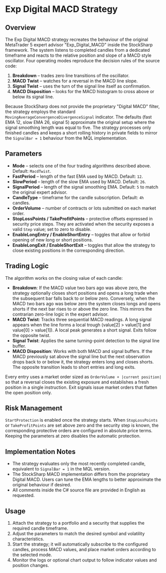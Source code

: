 # Exp Digital MACD Strategy

## Overview
The Exp Digital MACD strategy recreates the behaviour of the original MetaTrader 5 expert advisor "Exp_Digital_MACD" inside the StockSharp framework. The system listens to completed candles from a dedicated timeframe and reacts to the relative position and slope of a MACD style oscillator. Four operating modes reproduce the decision rules of the source code:

1. **Breakdown** – trades zero line transitions of the oscillator.
2. **MACD Twist** – watches for a reversal in the MACD line slope.
3. **Signal Twist** – uses the turn of the signal line itself as confirmation.
4. **MACD Disposition** – looks for the MACD histogram to cross above or below its signal line.

Because StockSharp does not provide the proprietary "Digital MACD" filter, the strategy employs the standard `MovingAverageConvergenceDivergenceSignal` indicator. The defaults (fast EMA 12, slow EMA 26, signal 5) approximate the original setup where the signal smoothing length was equal to five. The strategy processes only finished candles and keeps a short rolling history in private fields to mirror the `SignalBar = 1` behaviour from the MQL implementation.

## Parameters
- **Mode** – selects one of the four trading algorithms described above. Default: `MacdTwist`.
- **FastPeriod** – length of the fast EMA used by MACD. Default: `12`.
- **SlowPeriod** – length of the slow EMA used by MACD. Default: `26`.
- **SignalPeriod** – length of the signal smoothing EMA. Default: `5` to match the original expert advisor.
- **CandleType** – timeframe for the candle subscription. Default: `4h` candles.
- **OrderVolume** – number of contracts or lots submitted on each market order.
- **StopLossPoints / TakeProfitPoints** – protective offsets expressed in security price steps. They are activated when the security exposes a valid `Step` value; set to zero to disable.
- **EnableLongEntry / EnableShortEntry** – toggles that allow or forbid opening of new long or short positions.
- **EnableLongExit / EnableShortExit** – toggles that allow the strategy to close existing positions in the corresponding direction.

## Trading Logic
The algorithm works on the closing value of each candle:

- **Breakdown**: If the MACD value two bars ago was above zero, the strategy optionally closes short positions and opens a long trade when the subsequent bar falls back to or below zero. Conversely, when the MACD two bars ago was below zero the system closes longs and opens shorts if the next bar rises to or above the zero line. This mirrors the contrarian zero-line logic in the expert advisor.
- **MACD Twist**: Tracks three sequential MACD readings. A long signal appears when the line forms a local trough (value[2] > value[1] and value[0] > value[1]). A local peak generates a short signal. Exits follow the opposite twist.
- **Signal Twist**: Applies the same turning-point detection to the signal line buffer.
- **MACD Disposition**: Works with both MACD and signal buffers. If the MACD previously sat above the signal line but the next observation drops back to or below it, the strategy enters long and closes shorts. The opposite transition leads to short entries and long exits.

Every entry uses a market order sized as `OrderVolume + |current position|` so that a reversal closes the existing exposure and establishes a fresh position in a single instruction. Exit signals issue market orders that flatten the open position only.

## Risk Management
`StartProtection` is enabled once the strategy starts. When `StopLossPoints` or `TakeProfitPoints` are set above zero and the security step is known, the corresponding protective orders are configured in absolute price terms. Keeping the parameters at zero disables the automatic protection.

## Implementation Notes
- The strategy evaluates only the most recently completed candle, equivalent to `SignalBar = 1` in the MQL version.
- The StockSharp MACD implementation differs from the proprietary Digital MACD. Users can tune the EMA lengths to better approximate the original behaviour if desired.
- All comments inside the C# source file are provided in English as requested.

## Usage
1. Attach the strategy to a portfolio and a security that supplies the required candle timeframe.
2. Adjust the parameters to match the desired symbol and volatility characteristics.
3. Start the strategy; it will automatically subscribe to the configured candles, process MACD values, and place market orders according to the selected mode.
4. Monitor the logs or optional chart output to follow indicator values and position changes.

